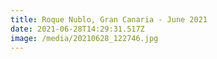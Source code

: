 ```yaml
---
title: Roque Nublo, Gran Canaria - June 2021
date: 2021-06-28T14:29:31.517Z
image: /media/20210628_122746.jpg
---
```

